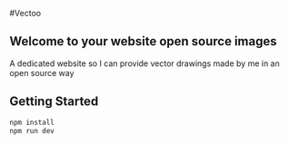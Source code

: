 #Vectoo

## Welcome to your website open source images

A dedicated website so I can provide vector drawings made by me in an open source way

## Getting Started

```bash
npm install
npm run dev
```
